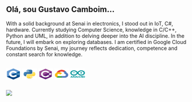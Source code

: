 ## Olá, sou Gustavo Camboim...

With a solid background at Senai in electronics, I stood out in IoT, C#, hardware. Currently studying Computer Science, knowledge in C/C++, Python and UML, in addition to delving deeper into the AI ​​discipline. In the future, I will embark on exploring databases. I am certified in Google Cloud Foundations by Senai, my journey reflects dedication, competence and constant search for knowledge.

<div style="display: inline_block"><br>
  <img align="center" alt="t0xs-Python" height="30" width="40" src="https://github.com/devicons/devicon/blob/master/icons/cplusplus/cplusplus-original.svg">
  <img align="center" alt="t0xs-Python" height="30" width="40" src="https://raw.githubusercontent.com/devicons/devicon/master/icons/python/python-original.svg">
  <img align="center" alt="t0xs-Csharp" height="30" width="40" src="https://raw.githubusercontent.com/devicons/devicon/master/icons/csharp/csharp-original.svg">
  <img align="center" alt="t0xs-Python" height="30" width="40" src="https://github.com/devicons/devicon/blob/master/icons/googlecloud/googlecloud-original.svg">
  <img align="center" alt="t0xs-Python" height="30" width="40" src="https://github.com/devicons/devicon/blob/master/icons/arduino/arduino-original-wordmark.svg">
</div>
  
  ##
 
<div> 
  <a href="https://www.linkedin.com/in/gustavo-camboim-b75614287/" target="_blank"><img src="https://img.shields.io/badge/-LinkedIn-%230077B5?style=for-the-badge&logo=linkedin&logoColor=white" target="_blank"></a> 
  
</div>
